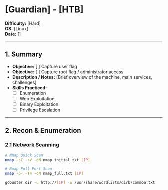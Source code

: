 # [Guardian] - [HTB]
**Difficulty:** [Hard]  
**OS:** [Linux]  
**Date:** []  

---

## 1. Summary
- **Objective:** [ ] Capture user flag  
- **Objective:** [ ] Capture root flag / administrator access  
- **Description / Notes:** [Brief overview of the machine, main services, challenges]  
- **Skills Practiced:** 
  - [ ] Enumeration
  - [ ] Web Exploitation
  - [ ] Binary Exploitation
  - [ ] Privilege Escalation
---

## 2. Recon & Enumeration

### 2.1 Network Scanning
```bash
# Nmap Quick Scan
nmap -sC -sV -oN nmap_initial.txt [IP]

# Nmap Full Port Scan
nmap -p- -T4 -oN nmap_full.txt [IP]

gobuster dir -u http://[IP] -w /usr/share/wordlists/dirb/common.txt

